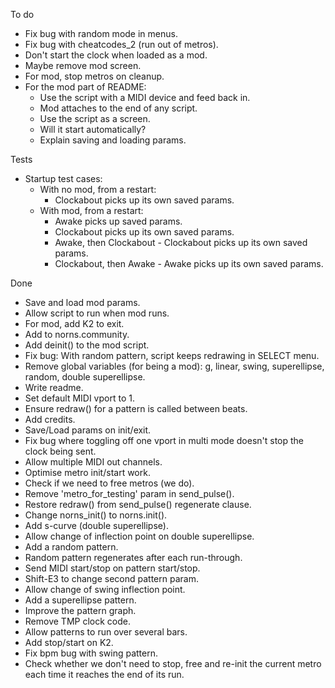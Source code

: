 To do

- Fix bug with random mode in menus.
- Fix bug with cheatcodes_2 (run out of metros).
- Don't start the clock when loaded as a mod.
- Maybe remove mod screen.
- For mod, stop metros on cleanup.
- For the mod part of README:
  - Use the script with a MIDI device and feed back in.
  - Mod attaches to the end of any script.
  - Use the script as a screen.
  - Will it start automatically?
  - Explain saving and loading params.


Tests

- Startup test cases:
  - With no mod, from a restart:
    - Clockabout picks up its own saved params.
  - With mod, from a restart:
    - Awake picks up saved params.
    - Clockabout picks up its own saved params.
    - Awake, then Clockabout - Clockabout picks up its own saved params.
    - Clockabout, then Awake - Awake picks up its own saved params.


Done

- Save and load mod params.
- Allow script to run when mod runs.
- For mod, add K2 to exit.
- Add to norns.community.
- Add deinit() to the mod script.
- Fix bug: With random pattern, script keeps redrawing in SELECT menu.
- Remove global variables (for being a mod):
    g, linear, swing, superellipse, random, double superellipse.
- Write readme.
- Set default MIDI vport to 1.
- Ensure redraw() for a pattern is called between beats.
- Add credits.
- Save/Load params on init/exit.
- Fix bug where toggling off one vport in multi mode doesn't
  stop the clock being sent.
- Allow multiple MIDI out channels.
- Optimise metro init/start work.
- Check if we need to free metros (we do).
- Remove 'metro_for_testing' param in send_pulse().
- Restore redraw() from send_pulse() regenerate clause.
- Change norns_init() to norns.init().
- Add s-curve (double superellipse).
- Allow change of inflection point on double superellipse.
- Add a random pattern.
- Random pattern regenerates after each run-through.
- Send MIDI start/stop on pattern start/stop.
- Shift-E3 to change second pattern param.
- Allow change of swing inflection point.
- Add a superellipse pattern.
- Improve the pattern graph.
- Remove TMP clock code.
- Allow patterns to run over several bars.
- Add stop/start on K2.
- Fix bpm bug with swing pattern.
- Check whether we don't need to stop, free and re-init the current metro
  each time it reaches the end of its run.
